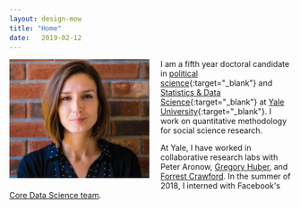 ```yaml
---
layout: design-mow
title: "Home"
date:   2019-02-12
---
```

<img style="float: left; width: 250px; margin: 0 20px 10px 0" src="/assets/molly_brick.jpg" alt="pic" />

I am a fifth year doctoral candidate in [political science](http://politicalscience.yale.edu/){:target="_blank"} and [Statistics & Data Science](http://statistics.yale.edu/){:target="_blank"} at [Yale University](http://www.yale.edu/){:target="_blank"}. 
I work on quantitative methodology for social science research. 

At Yale, I have worked in collaborative research labs with Peter Aronow, [Gregory Huber](http://huber.research.yale.edu/gspd.html), and [Forrest Crawford](http://www.crawfordlab.io/people/). In the summer of 2018, I interned with Facebook's [Core Data Science team](https://research.fb.com/category/data-science/).